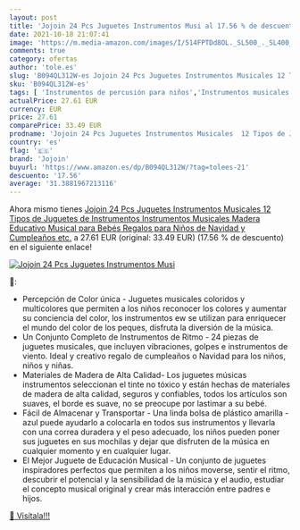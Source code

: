 ```yaml
---
layout: post
title: 'Jojoin 24 Pcs Juguetes Instrumentos Musi al 17.56 % de descuento'
date: 2021-10-18 21:07:41
image: 'https://m.media-amazon.com/images/I/514FPTDd8OL._SL500_._SL400_.jpg'
comments: true
category: ofertas
author: 'tole.es'
slug: 'B094QL312W-es Jojoin 24 Pcs Juguetes Instrumentos Musicales 12 Tipos de...'
sku: 'B094QL312W-es'
tags: [ 'Instrumentos de percusión para niños','Instrumentos musicales para niños','Juguetes','Juguetes y juegos','jojoin','navidad', ]
actualPrice: 27.61 EUR
currency: EUR
price: 27.61
comparePrice: 33.49 EUR
prodname: 'Jojoin 24 Pcs Juguetes Instrumentos Musicales  12 Tipos de Juguetes de Instrumentos  Instrumentos Musicales Madera  Educativo Musical para Bebés  Regalos para Niños de Navidad y Cumpleaños etc.'
country: 'es'
flag: '🇪🇸'
brand: 'Jojoin'
buyurl: 'https://www.amazon.es/dp/B094QL312W/?tag=tolees-21'
descuento: '17.56'
average: '31.3881967213116'
---
```


Ahora mismo tienes [Jojoin 24 Pcs Juguetes Instrumentos Musicales  12 Tipos de Juguetes de Instrumentos  Instrumentos Musicales Madera  Educativo Musical para Bebés  Regalos para Niños de Navidad y Cumpleaños etc.](https://www.amazon.es/dp/B094QL312W/?tag=tolees-21) a 27.61 EUR (original: 33.49 EUR) (17.56 %  de descuento) en el siguiente enlace!

[![Jojoin 24 Pcs Juguetes Instrumentos Musi](https://m.media-amazon.com/images/I/514FPTDd8OL._SL500_._SL400_.jpg)](https://www.amazon.es/dp/B094QL312W/?tag=tolees-21)

🔎:

- Percepción de Color única - Juguetes musicales coloridos y multicolores que permiten a los niños reconocer los colores y aumentar su conciencia del color, los instrumentos ew se utilizan para enriquecer el mundo del color de los peques, disfruta la diversión de la música.
- Un Conjunto Completo de Instrumentos de Ritmo - 24 piezas de juguetes musicales, que incluyen vibraciones, golpes e instrumentos de viento. Ideal y creativo regalo de cumpleaños o Navidad para los niños, niños y niñas.
- Materiales de Madera de Alta Calidad- Los juguetes músicas instrumentos seleccionan el tinte no tóxico y están hechas de materiales de madera de alta calidad, seguros y confiables, todos los artículos son suaves, el borde es suave, no se preocupe por lastimar a su bebé.
- Fácil de Almacenar y Transportar - Una linda bolsa de plástico amarilla -azul puede ayudarlo a colocarla en todos sus instrumentos y llevarla con una correa duradera y el peso adecuado, los niños pueden poner sus juguetes en sus mochilas y dejar que disfruten de la música en cualquier momento y en cualquier lugar.
- El Mejor Juguete de Educación Musical - Un conjunto de juguetes inspiradores perfectos que permiten a los niños moverse, sentir el ritmo, descubrir el potencial y la sensibilidad de la música y el audio, estudiar el concepto musical original y crear más interacción entre padres e hijos.

[🛒 Visítala!!!](https://www.amazon.es/dp/B094QL312W/?tag=tolees-21)
